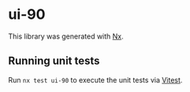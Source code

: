 # ui-90

This library was generated with [Nx](https://nx.dev).

## Running unit tests

Run `nx test ui-90` to execute the unit tests via [Vitest](https://vitest.dev/).
